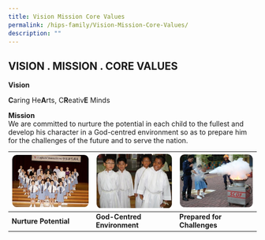 ```yaml
---
title: Vision Mission Core Values
permalink: /hips-family/Vision-Mission-Core-Values/
description: ""
---
```

## VISION . MISSION . CORE VALUES


**Vision**  
  

**C**aring He**A**rts, C**R**eativ**E** Minds

  
**Mission**  
We are committed to nurture the potential in each child to the fullest and develop his character in a God-centred environment so as to prepare him for the challenges of the future and to serve the nation.



| ![](/images/Nurture%20Potential.jpeg) | ![](/images/God-Centred%20Environment.jpeg)| ![](/images/Prepared%20for%20Challenges.jpeg) |
| -------- | -------- | -------- |
| **Nurture Potential**    | **God-Centred Environment**   | **Prepared for Challenges**     |



